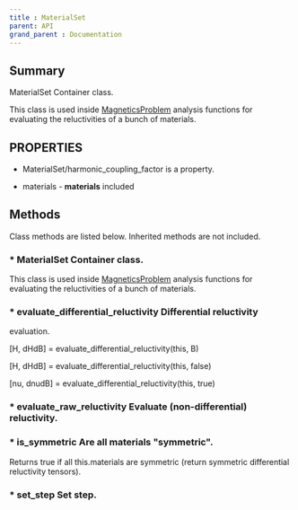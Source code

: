 ```yaml
---
title : MaterialSet
parent: API
grand_parent : Documentation
---
```

## Summary
MaterialSet Container class.

This class is used inside [MagneticsProblem](MagneticsProblem.html) analysis functions
for evaluating the reluctivities of a bunch of materials.
## PROPERTIES
* MaterialSet/harmonic_coupling_factor is a property.

* materials - **materials** included

## Methods
Class methods are listed below. Inherited methods are not included.
### * MaterialSet Container class.

This class is used inside [MagneticsProblem](MagneticsProblem.html) analysis functions
for evaluating the reluctivities of a bunch of materials.

### * evaluate_differential_reluctivity Differential reluctivity
evaluation.

[H, dHdB] = evaluate_differential_reluctivity(this, B)

[H, dHdB] = evaluate_differential_reluctivity(this, false)

[nu, dnudB] = evaluate_differential_reluctivity(this, true)

### * evaluate_raw_reluctivity Evaluate (non-differential) reluctivity.

### * is_symmetric Are all materials "symmetric".

Returns true if all this.materials are symmetric (return
symmetric differential reluctivity tensors).

### * set_step Set step.

